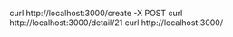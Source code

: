 curl http://localhost:3000/create -X POST
curl http://localhost:3000/detail/21
curl http://localhost:3000/
